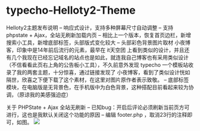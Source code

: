 # typecho-Helloty2-Theme
Helloty2主题发布说明
– 响应式设计，支持多种屏幕尺寸自动调整
– 支持 phpstate + Ajax，全站无刷新加载内页
– 相比上一个版本，恢复首页边栏，新增搜索小工具，新增底部标签，头部版式变化较大
– 头部彩色背景图片取材 小夜博客，印象中是14年前后流行的元素，最早在 it天空团 上看到类似的设计，并且还有几个我现在已经忘记域名的站点也是如此，就连我自己博客也有采用类似设计（不信看看此页右上角的公告板小工具），不久前意外发现 typecho 一个模板站收录了我的两套主题，十分惊喜，通过链接发现了 小夜博客，看到了类似设计恍如隔世，欣喜之下便下载了这个素材，在这里对图片原作者表示致敬。
– 底部标签模块，在电脑版是无背景色，在手机版中为白色背景，这种搭配目前看起来较为协调，（原谅我的美感强迫症）

关于 PHPState + Ajax 全站无刷新
– 已知bug：开启后评论必须刷新当前页方可进行，这也是我默认关闭这个功能的原因
– 编辑 footer.php ，取消23行的注释即可，如图。
<img src="https://ws1.sinaimg.cn/large/006NokVPgy1fiblihviu1j30vl055js4.jpg"/>

